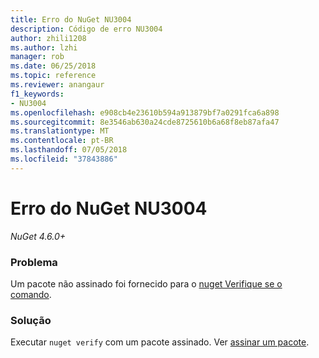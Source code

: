 ```yaml
---
title: Erro do NuGet NU3004
description: Código de erro NU3004
author: zhili1208
ms.author: lzhi
manager: rob
ms.date: 06/25/2018
ms.topic: reference
ms.reviewer: anangaur
f1_keywords:
- NU3004
ms.openlocfilehash: e908cb4e23610b594a913879bf7a0291fca6a898
ms.sourcegitcommit: 8e3546ab630a24cde8725610b6a68f8eb87afa47
ms.translationtype: MT
ms.contentlocale: pt-BR
ms.lasthandoff: 07/05/2018
ms.locfileid: "37843886"
---
```

# <a name="nuget-error-nu3004"></a>Erro do NuGet NU3004

*NuGet 4.6.0+*

### <a name="issue"></a>Problema
Um pacote não assinado foi fornecido para o [nuget Verifique se o comando](../../tools/cli-ref-verify.md).

### <a name="solution"></a>Solução
Executar `nuget verify` com um pacote assinado. Ver [assinar um pacote](../../create-packages/Sign-a-Package.md).
